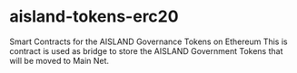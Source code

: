 # aisland-tokens-erc20
Smart Contracts for the AISLAND Governance Tokens on Ethereum
This is contract is used as bridge to store the AISLAND Government Tokens that will be moved to Main Net.
